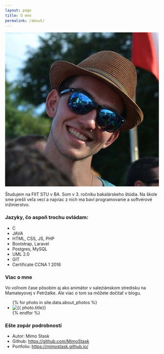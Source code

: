 ```yaml
---
layout: page
title: O mne
permalink: /about/
---
```



<img class="about-foto"  src="/assets/images/me.JPG" alt="my portrait" />


Študujem na FIIT STU v BA. Som v 3. ročníku bakalárskeho štúdia. Na škole sme prešli veľa vecí a najviac z nich ma baví programovanie a softvérové inžinierstvo.

### Jazyky, čo aspoň trochu ovládam:

* C
* JAVA
* HTML, CSS, JS, PHP
* Bootstrap, Laravel
* Postgres, MySQL
* UML 2.0
* GIT
* Certificate CCNA 1 2016

### Viac o mne

Vo voľnom čase pôsobím aj ako animátor v saleziánskom stredisku na Mamateyovej v Petržalke. Ale viac o tom sa môžete dočítať v blogu.


<ul class="photo-gallery">
{% for photo in site.data.about_photos %}
  <li>
   		<img src="{{ site.image_base }}{{ photo.image_path }}" alt="{{ photo.title}}" />
  </li>
{% endfor %}
</ul>

### Ešte zopár podrobností 
* Autor: Mimo Stask
* Github: https://github.com/MimoStask
* Portfolio: https://mimostask.github.io/